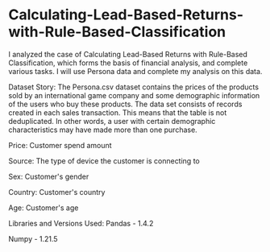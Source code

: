 # Calculating-Lead-Based-Returns-with-Rule-Based-Classification

I analyzed the case of Calculating Lead-Based Returns with Rule-Based Classification, which forms the basis of financial analysis, and complete various tasks. I will use Persona data and complete my analysis on this data.


Dataset Story:
The Persona.csv dataset contains the prices of the products sold by an international game company and some demographic information of the users who buy these products. The data set consists of records created in each sales transaction. This means that the table is not deduplicated. In other words, a user with certain demographic characteristics may have made more than one purchase.

Price: Customer spend amount

Source: The type of device the customer is connecting to

Sex: Customer's gender

Country: Customer's country

Age: Customer's age


Libraries and Versions Used:
Pandas - 1.4.2

Numpy - 1.21.5
